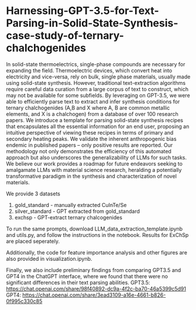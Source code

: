# Harnessing-GPT-3.5-for-Text-Parsing-in-Solid-State-Synthesis-case-study-of-ternary-chalchogenides

In solid-state thermoelectrics, single-phase compounds are necessary for expanding the field. Thermoelectric devices, which convert heat into electricity and vice-versa, rely on bulk, single phase materials, usually made using solid-state synthesis. However, traditional text-extraction algorithms require careful data curation from a large corpus of text to construct, which may not be available for some subfields. By leveraging on GPT-3.5, we were able to efficiently parse text to extract and infer synthesis conditions for ternary chalchogenides (A,B and X where A, B are common metallic elements, and X is a chalchogen)  from a database of over 100 research papers. We introduce a template for parsing solid-state synthesis recipes that encapsulates all the essential information for an end user, proposing an intuitive perspective of viewing these recipes in terms of primary and secondary heating peaks. We validate the inherent anthropogenic bias endemic in published papers – only positive results are reported. Our methodology not only demonstrates the efficiency of this automated approach but also underscores the generalizability of LLMs for such tasks. We believe our work provides a roadmap for future endeavors seeking to amalgamate LLMs with material science research, heralding a potentially transformative paradigm in the synthesis and characterization of novel materials.

We provide 3 datasets
1. gold_standard - manually extracted CuInTe/Se
2. silver_standard - GPT extracted from gold_standard
3. exchsp - GPT-extract ternary chalcogenides

To run the same prompts, download LLM_data_extraction_template.ipynb and utils.py, and follow the instructions in the notebook.
Results for ExChSp are placed seperately.

Additionally, the code for feature importance analysis and other figures are also provided in visualization.ipynb.

Finally, we also include preliminary findings from comparing GPT3.5 and GPT4 in the ChatGPT interface, where we found that there were no significant differences in their text parsing abilities.
GPT3.5: https://chat.openai.com/share/98f40892-dc9a-4f2c-ba70-46a5399c5d91
GPT4: https://chat.openai.com/share/3ead3109-a16e-4661-b826-0f995c330c85
